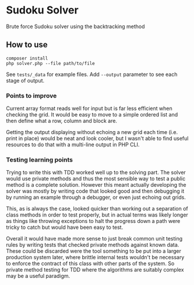 # Sudoku Solver

Brute force Sudoku solver using the backtracking method

## How to use

```
composer install
php solver.php --file path/to/file
```

See `tests/_data` for example files. Add `--output` parameter to see each stage of output.

### Points to improve

Current array format reads well for input but is far less efficient when checking the grid.
It would be easy to move to a simple ordered list and then define what a row, column and
block are.

Getting the output displaying without echoing a new grid each time (i.e. print in place) would
be neat and look cooler, but I wasn't able to find useful resources to do that with a multi-line
output in PHP CLI.

### Testing learning points

Trying to write this with TDD worked well up to the solving part. The solver would use private
methods and thus the most sensible way to test a public method is a complete solution. However
this meant actually developing the solver was mostly by writing code that looked good and then
debugging it by running an example through a debugger, or even just echoing out grids.

This, as is always the case, looked quicker than working out a separation of class methods in order
to test properly, but in actual terms was likely longer as things like throwing exceptions to
halt the progress down a path were tricky to catch but would have been easy to test.

Overall it would have made more sense to just break common unit testing rules by writing tests
that checked private methods against known data. These could be discarded were the tool something
to be put into a larger production system later, where brittle internal tests wouldn't be necessary
to enforce the contract of this class with other parts of the system. So private method testing for
TDD where the algorithms are suitably complex may be a useful paradigm.
